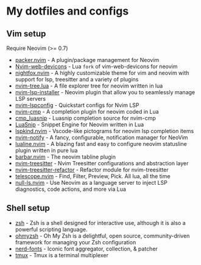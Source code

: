 # My dotfiles and configs

## Vim setup

Require Neovim (>= 0.7)

- [packer.nvim](https://github.com/wbthomason/packer.nvim) - A plugin/package management for Neovim
- [Nvim-web-devicons](https://github.com/kyazdani42/nvim-web-devicons) - Lua `fork` of vim-web-devicons for neovim
- [nightfox.nvim](https://github.com/EdenEast/nightfox.nvim) - A highly customizable theme for vim and neovim with support for lsp, treesitter and a variety of plugins
- [nvim-tree.lua](https://github.com/kyazdani42/nvim-tree.lua) - A file explorer tree for neovim written in lua
- [nvim-lsp-installer](https://github.com/williamboman/nvim-lsp-installer) - Neovim plugin that allow you to seamlessly manage LSP servers
- [nvim-lspconfig](https://github.com/neovim/nvim-lspconfig) - Quickstart configs for Nvim LSP
- [nvim-cmp](https://github.com/hrsh7th/nvim-cmp) - A completion plugin for neovim coded in Lua
- [cmp_luasnip](https://github.com/saadparwaiz1/cmp_luasnip) - Luasnip completion source for nvim-cmp
- [LuaSnip](https://github.com/L3MON4D3/LuaSnip) - Snippet Engine for Neovim written in Lua
- [lspkind.nvim](https://github.com/onsails/lspkind.nvim) - Vscode-like pictograms for neovim lsp completion items
- [nvim-notify](https://github.com/rcarriga/nvim-notify) - A fancy, configurable, notification manager for NeoVim
- [lualine.nvim](https://github.com/nvim-lualine/lualine.nvim) - A blazing fast and easy to configure neovim statusline plugin written in pure lua
- [barbar.nvim](https://github.com/romgrk/barbar.nvim) - The neovim tabline plugin
- [nvim-treesitter](https://github.com/nvim-treesitter/nvim-treesitter) - Nvim Treesitter configurations and abstraction layer
- [nvim-treesitter-refactor](https://github.com/nvim-treesitter/nvim-treesitter-refactor) - Refactor module for nvim-treesitter 
- [telescope.nvim](https://github.com/nvim-telescope/telescope.nvim) - Find, Filter, Preview, Pick. All lua, all the time
- [null-ls.nvim](https://github.com/jose-elias-alvarez/null-ls.nvim) - Use Neovim as a language server to inject LSP diagnostics, code actions, and more via Lua


## Shell setup

- [zsh](https://www.zsh.org/) - Zsh is a shell designed for interactive use, although it is also a powerful scripting language.
- [ohmyzsh](https://github.com/ohmyzsh/ohmyzsh) - Oh My Zsh is a delightful, open source, community-driven framework for managing your Zsh configuration
- [nerd-fonts](https://github.com/ryanoasis/nerd-fonts) - Iconic font aggregator, collection, & patcher
- [tmux](https://github.com/tmux/tmux) - Tmux is a terminal multiplexer


